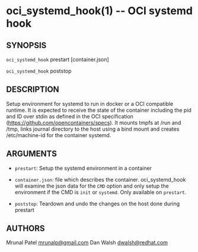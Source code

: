 oci_systemd_hook(1) -- OCI systemd hook
=============================================

## SYNOPSIS

`oci_systemd_hook` prestart [container.json]

`oci_systemd_hook` poststop

## DESCRIPTION

Setup environment for systemd to run in docker or a OCI compatible runtime.
It is expected to receive the state of the container including the pid and ID over stdin
as defined in the OCI specification (https://github.com/opencontainers/specs).
It mounts tmpfs at /run and /tmp, links journal directory to the host using a bind mount
and creates /etc/machine-id for the container systemd.

## ARGUMENTS

  * `prestart`:  Setup the systemd environment in a container

  * `container.json`: file which describes the container. oci_systemd_hook will examine the json data for the `CMD` option and only setup the environment if the CMD is `init` or `systemd`. Only available on `prestart`.
  
  * `poststop`:  Teardown and undo the changes on the host done during prestart


## AUTHORS
Mrunal Patel <mrunalp@gmail.com>
Dan Walsh <dwalsh@redhat.com>
